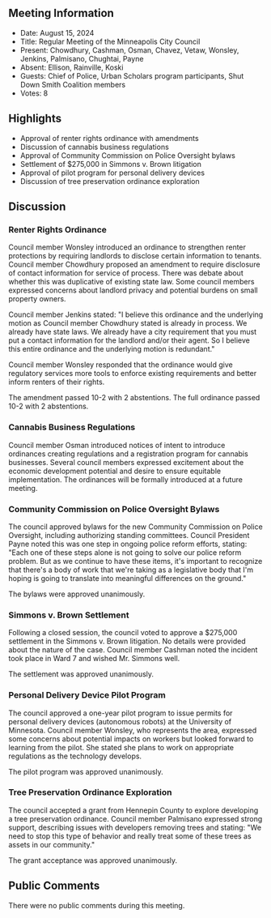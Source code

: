 ## Meeting Information

- Date: August 15, 2024
- Title: Regular Meeting of the Minneapolis City Council
- Present: Chowdhury, Cashman, Osman, Chavez, Vetaw, Wonsley, Jenkins, Palmisano, Chughtai, Payne
- Absent: Ellison, Rainville, Koski
- Guests: Chief of Police, Urban Scholars program participants, Shut Down Smith Coalition members
- Votes: 8

## Highlights

- Approval of renter rights ordinance with amendments
- Discussion of cannabis business regulations
- Approval of Community Commission on Police Oversight bylaws
- Settlement of $275,000 in Simmons v. Brown litigation
- Approval of pilot program for personal delivery devices
- Discussion of tree preservation ordinance exploration

## Discussion

### Renter Rights Ordinance

Council member Wonsley introduced an ordinance to strengthen renter protections by requiring landlords to disclose certain information to tenants. Council member Chowdhury proposed an amendment to require disclosure of contact information for service of process. There was debate about whether this was duplicative of existing state law. Some council members expressed concerns about landlord privacy and potential burdens on small property owners.

Council member Jenkins stated: "I believe this ordinance and the underlying motion as Council member Chowdhury stated is already in process. We already have state laws. We already have a city requirement that you must put a contact information for the landlord and/or their agent. So I believe this entire ordinance and the underlying motion is redundant."

Council member Wonsley responded that the ordinance would give regulatory services more tools to enforce existing requirements and better inform renters of their rights.

The amendment passed 10-2 with 2 abstentions. The full ordinance passed 10-2 with 2 abstentions.

### Cannabis Business Regulations 

Council member Osman introduced notices of intent to introduce ordinances creating regulations and a registration program for cannabis businesses. Several council members expressed excitement about the economic development potential and desire to ensure equitable implementation. The ordinances will be formally introduced at a future meeting.

### Community Commission on Police Oversight Bylaws

The council approved bylaws for the new Community Commission on Police Oversight, including authorizing standing committees. Council President Payne noted this was one step in ongoing police reform efforts, stating: "Each one of these steps alone is not going to solve our police reform problem. But as we continue to have these items, it's important to recognize that there's a body of work that we're taking as a legislative body that I'm hoping is going to translate into meaningful differences on the ground."

The bylaws were approved unanimously.

### Simmons v. Brown Settlement

Following a closed session, the council voted to approve a $275,000 settlement in the Simmons v. Brown litigation. No details were provided about the nature of the case. Council member Cashman noted the incident took place in Ward 7 and wished Mr. Simmons well.

The settlement was approved unanimously.

### Personal Delivery Device Pilot Program

The council approved a one-year pilot program to issue permits for personal delivery devices (autonomous robots) at the University of Minnesota. Council member Wonsley, who represents the area, expressed some concerns about potential impacts on workers but looked forward to learning from the pilot. She stated she plans to work on appropriate regulations as the technology develops.

The pilot program was approved unanimously.

### Tree Preservation Ordinance Exploration

The council accepted a grant from Hennepin County to explore developing a tree preservation ordinance. Council member Palmisano expressed strong support, describing issues with developers removing trees and stating: "We need to stop this type of behavior and really treat some of these trees as assets in our community." 

The grant acceptance was approved unanimously.

## Public Comments

There were no public comments during this meeting.
